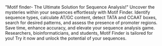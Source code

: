"Motif finder- The Ultimate Solution for Sequence Analysis!"
Uncover the mysteries within your sequences effortlessly with Motif Finder. Identify sequence types, calculate AT/GC content, detect TATA and CCAAT boxes, search for desired patterns, and assess the presence of promoter regions. Save time, enhance accuracy, and elevate your sequence analysis game. Researchers, bioinformaticians, and students, Motif Finder is tailored for you! Try it now and unlock the potential of your sequences.
